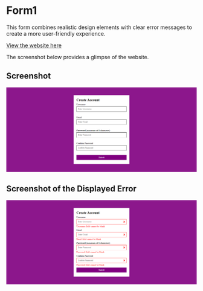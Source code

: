 # Form1

This form combines realistic design elements with clear error messages to create
a more user-friendly experience.

[View the website here](https://mini-website-projects.netlify.app/form%20pages/form1/)

The screenshot below provides a glimpse of the website.

## Screenshot

![Screenshot of the website](./images/webpage-screenshot-1.png)

## Screenshot of the Displayed Error

![Screenshot of the error displayed on the website](./images/webpage-screenshot-2.png)
